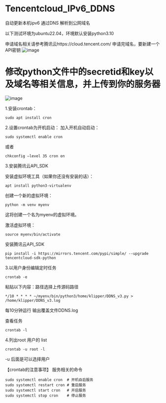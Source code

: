 # Tencentcloud_IPv6_DDNS
自动更新本机ipv6 通过DNS 解析到公网域名

以下测试环境为ubuntu22.04，环境默认安装python3.10

申请域名相关请参考腾讯云https://cloud.tencent.com/
申请完域名，要新建一个API密钥
![image](https://github.com/smilecaozheng/Tencentcloud_IPv6_DDNS/assets/23375339/9f3a4a1a-7fb2-4281-a7be-b287dff5e2fb)



# 修改python文件中的secretid和key以及域名等相关信息，并上传到你的服务器
![image](https://github.com/smilecaozheng/Tencentcloud_IPv6_DDNS/assets/23375339/ee502a50-afe7-471b-8b29-e4593ec4ac7c)


1.安装crontab：
```
sudo apt install cron
```
2.设置crontab为开机启动：
加入开机自动启动：
```
sudo systemctl enable cron   
```
或者
```
chkconfig –level 35 cron on
```
3.安装腾讯云API_SDK

安装虚拟环境工具（如果你还没有安装的话）：
```
apt install python3-virtualenv
```

创建一个新的虚拟环境：
```
python -m venv myenv
```
这将创建一个名为myenv的虚拟环境。

激活虚拟环境：
```
source myenv/bin/activate
```
安装腾讯云API_SDK
```
pip install -i https://mirrors.tencent.com/pypi/simple/ --upgrade tencentcloud-sdk-python
```
3.以用户身份编辑定时任务
```
crontab -e
```

粘贴以下内容：路径选择上传源码路径
```
*/10 * * * * ~/myenv/bin/python3/home/klipper/DDNS_v3.py > /home/klipper/DDNS_v3.log
```
每10分钟运行 输出覆盖文件DDNS.log

查看任务
```
crontab -l
```
4.列出root  用户的 list
```
crontab -u root -l  
```
-u 后面是可以选择用户

【crontab的注意事项】
服务相关的命令
```
sudo systemctl enable cron  # 开机自启服务
sudo systemctl restart cron # 重启服务
sudo systemctl start cron   # 开启服务
sudo systemctl stop cron    # 停止服务
```
